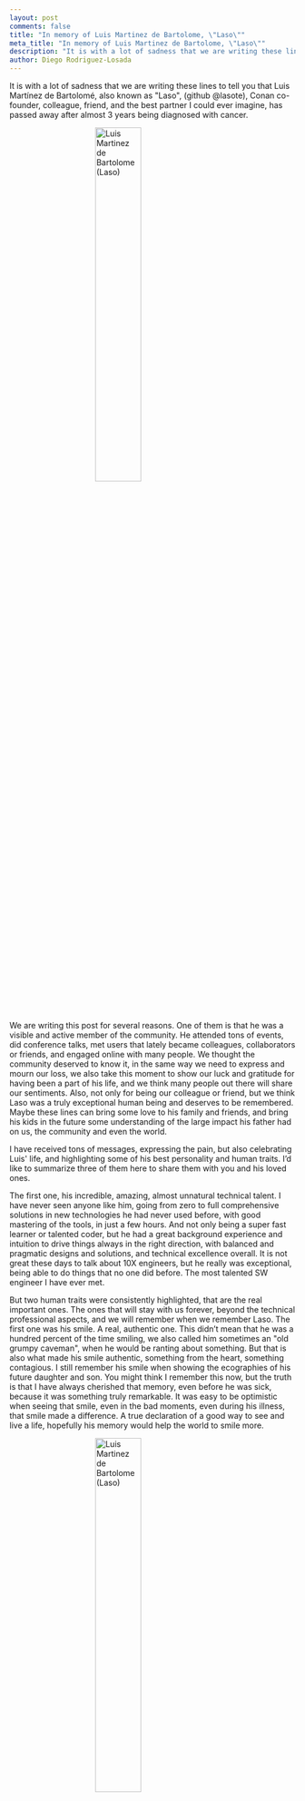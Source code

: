 ```yaml
---
layout: post
comments: false
title: "In memory of Luis Martinez de Bartolome, \"Laso\""
meta_title: "In memory of Luis Martinez de Bartolome, \"Laso\""
description: "It is with a lot of sadness that we are writing these lines to tell you that Luis Martínez de Bartolomé, also known as \"Laso\", (github @lasote), Conan co-founder, colleague, friend, and the best partner I could ever imagine, has passed away after almost 3 years being diagnosed with cancer."
author: Diego Rodriguez-Losada
---
```


It is with a lot of sadness that we are writing these lines to tell you that Luis Martínez de Bartolomé, also known as "Laso", (github @lasote), Conan co-founder, colleague, friend, and the best partner I could ever imagine, has passed away after almost 3 years being diagnosed with cancer. 

<p class="centered">
    <img src="{{ site.baseurl }}/assets/post_images/2023-12-05/LuisMartinezdeBartolome1.jpg" style="display: block; margin-left: auto; margin-right: auto; width: 40%" alt="Luis Martinez de Bartolome (Laso)"/>
</p>


We are writing this post for several reasons. One of them is that he was a visible and active member of the community. He attended tons of events, did conference talks, met users that lately became colleagues, collaborators or friends, and engaged online with many people. We thought the community deserved to know it, in the same way we need to express and mourn our loss, we also take this moment to show our luck and gratitude for having been a part of his life, and we think many people out there will share our sentiments. Also, not only for being our colleague or friend, but we think Laso was a truly exceptional human being and deserves to be remembered. Maybe these lines can bring some love to his family and friends, and bring his kids in the future some understanding of the large impact his father had on us, the community and even the world.

I have received tons of messages, expressing the pain, but also celebrating Luis' life, and highlighting some of his best personality and human traits. I’d like to summarize three of them here to share them with you and his loved ones.

The first one, his incredible, amazing, almost unnatural technical talent. I have never seen anyone like him, going from zero to full comprehensive solutions in new technologies he had never used before, with good mastering of the tools, in just a few hours. And not only being a super fast learner or talented coder, but he had a great background experience and intuition to drive things always in the right direction, with balanced and pragmatic designs and solutions, and technical excellence overall. It is not great these days to talk about 10X engineers, but he really was exceptional, being able to do things that no one did before. The most talented SW engineer I have ever met.

But two human traits were consistently highlighted, that are the real important ones. The ones that will stay with us forever, beyond the technical professional aspects, and we will remember when we remember Laso. The first one was his smile. A real, authentic one. This didn’t mean that he was a hundred percent of the time smiling, we also called him sometimes an "old grumpy caveman", when he would be ranting about something. But that is also what made his smile authentic, something from the heart, something contagious. I still remember his smile when showing the ecographies of his future daughter and son. You might think I remember this now, but the truth is that I have always cherished that memory, even before he was sick, because it was something truly remarkable. It was easy to be optimistic when seeing that smile, even in the bad moments, even during his illness, that smile made a difference. A true declaration of a good way to see and live a life, hopefully his memory would help the world to smile more.

<p class="centered">
    <img src="{{ site.baseurl }}/assets/post_images/2023-12-05/LuisMartinezdeBartolome2.jpg" style="display: block; margin-left: auto; margin-right: auto; width: 40%" alt="Luis Martinez de Bartolome (Laso)"/>
    <img src="{{ site.baseurl }}/assets/post_images/2023-12-05/LuisMartinezdeBartolome3.jpg" style="display: block; margin-left: auto; margin-right: auto; width: 40%" alt="Luis Martinez de Bartolome (Laso)"/>
</p>


The other important highlighted trait was honesty. Honest work, honest principles, honest behavior. He would fight till the end for whatever he thought it was correct. No compromises, no shortcuts, no lying, no cheating. That honesty was reflected in hard work, high transparency and the incredible amount of trust that he generated around. No matter what it was, professional or personal, you knew that he was going to deliver no matter what. As a personal anecdote as my business partner, we never had a "founders/partner agreement contract" as all "good practices" in the entrepreneurial world recommend. We talked one day over lunch, agreed to share everything in equal parts and go all-in. We shook hands and never signed anything. He was Laso, it was completely unnecessary.

One thing that makes me especially happy about these Luis’ traits, is that he managed something that very few people in the world manage to do, he used them with a purpose, for something he believed in, and he managed to produce some good impact in the world with them.

And when I am talking about impact, I really mean world-scale impact. What he did, his work, has changed how software is developed in the world at a global scale, specially in the C and C++ world, but the many thousands of organizations, teams and companies using nowadays code that he wrote permeates all of our daily lives. From startups to medium and huge corporations in the Fortune 100, in finance and banking, automotive, transportation, embedded, industrial, robotics, AI, mobile, communications, engineering, space, research, farming, social, health, and a large etcetera, products developed using Conan are being used and improving the lives of hundreds of millions of people every day.

And still, similarly, or maybe because of his human traits, probably the impact he has had on many of our lives has been still more profound. I can see it in the people that knew him, even those that engaged with him mostly in professional contexts. Not to mention in the Conan team, including also ex-colleagues, all of us wouldn’t be where we are today if it was not thanks to him. I have got this feedback explicitly from different colleagues, which had their careers skyrocketing, with a clear before and after working with Laso. He was proud of it, I can see his smile thinking about the good impact he had on so many people. 

So even if these days are very sad for his family, his friends, and us, I think it is also worth to pause just for a while in this race that is our daily lives, and appreciate, remember and be thankful for having shared with Laso some of his fruitful life. We are privileged to be able to continue his legacy. We have been very lucky to live with him this adventure, for learning so much from him, for being able to build together something that is impactful, for enjoying his presence, spirit and talent even after the diagnose, and even if he was not working for more than one year, to have his friendship, his smile and his care till the last moments. 

I’d like to give special thanks to the Conan "barbarians", a really great and brave team in difficult moments like this, because many of us counted him among our friends, even before working together in Conan. This is the team that we always dreamt about, and he was very proud of you. And also to the whole JFrog family, your values, your support, your care along these years goes above and beyond the expected. Your love and appreciation for Laso was mutual.

Many thanks to his family, for sharing a bit of him with us. Knowing how much he loved you, makes us only more grateful about the time we could enjoy with him. This feels terribly unfair to you, especially his children. And even though there are no words that can help in these moments, these lines are dedicated to you.

Finally, thank you Laso, wherever you are. It has been an honor, and you will be sorely missed, but you will also always be remembered and celebrated. Rest in peace, my friend.
